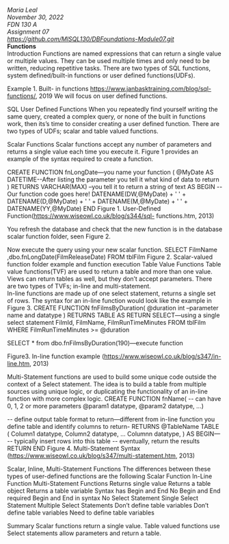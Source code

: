 *Maria Leal*   
*November 30, 2022*  
*FDN 130 A*  
*Assignment 07*  
*https://github.com/MlSQL130/DBFoundations-Module07.git*     
**Functions**  
Introduction
Functions are named expressions that can return a single value or multiple values. They can be used multiple times and only need to be written, reducing repetitive tasks. There are two types of SQL functions, system defined/built-in functions or user defined functions(UDFs).  
 
Example 1. Built- in functions https://www.janbasktraining.com/blog/sql-functions/, 2019
We will focus on user defined functions. 

SQL User Defined Functions
When you repeatedly find yourself writing the same query, created a complex query, or none of the built in functions work, then its’s time to consider creating a user defined function. There are two types of UDFs; scalar and table valued functions. 

Scalar Functions
Scalar functions accept any number of parameters and returns a single value each time you execute it. Figure 1 provides an example of the syntax required to create a function.

CREATE FUNCTION fnLongDate—you name your function
(
@MyDate AS DATETIME--After listing the parameter you tell it what kind of data to return 
)
RETURNS VARCHAR(MAX) –you tell it to return a string of text
AS
BEGIN
--Our function code goes here!
DATENAME(DW,@MyDate) + ' ' +
DATENAME(D,@MyDate) + ' ' +
DATENAME(M,@MyDate) + ' ' +
DATENAME(YY,@MyDate)
END
Figure 1. User-Defined Function(https://www.wiseowl.co.uk/blog/s344/sql-  functions.htm, 2013)

You refresh the database and check that the new function is in the database scalar function folder, seen Figure 2.
  
Now execute the query using your new scalar function.
SELECT
FilmName
,dbo.fnLongDate(FilmReleaseDate)
FROM
tblFilm
Figure 2. Scalar-valued function folder example and function execution
Table Value Functions 
Table value functions(TVF) are used to return a table and more than one value. Views can return tables as well, but they don’t accept parameters. There are two types of TVFs; in-line and multi-statement.  
In-line functions are made up of one select statement, returns a single set of rows. The syntax for an in-line function would look like the example in Figure 3.
	CREATE FUNCTION fnFilmsByDuration(
@duration int –parameter name and datatype 
)
RETURNS TABLE
AS
RETURN 
SELECT—using a single select statement 
FilmId,
FilmName,
FilmRunTimeMinutes
FROM
tblFilm
WHERE
FilmRunTimeMinutes >= @duration

SELECT * from dbo.fnFilmsByDuration(190)—execute  function

Figure3. In-line function example (https://www.wiseowl.co.uk/blog/s347/in-line.htm, 2013)

Multi-Statement functions are used to build some unique code outside the context of a Select statement. The idea is to build a table from multiple sources using unique logic, or duplicating the functionality of an in-line function with more complex logic. 
	CREATE FUNCTION fnName(
-- can have 0, 1, 2 or more parameters
@param1 datatype,
@param2 datatype, ...)

-- define output table  format to return—different from in-line function you define table and identify columns to return-
RETURNS @TableName TABLE (
Column1 datatype,
Column2 datatype,
...
Columnn datatype,
)
AS
BEGIN—
-- typically insert rows into this table
 	-- eventually, return the results
RETURN
 END
Figure 4. Multi-Statement Syntax (https://www.wiseowl.co.uk/blog/s347/multi-statement.htm, 2013)

Scalar, Inline, Multi-Statement Functions
The differences between these types of user-defined functions are the following
Scalar Function	In-Line Function	Multi-Statement Functions
Returns single value	Returns a table object 	Returns a table variable
Syntax has Begin and End	No Begin and End required	Begin and End in syntax
No Select Statement	Single Select Statement	Multiple Select Statements
Don’t define table variables	Don’t define table variables	Need to define table variables

Summary
Scalar functions return a single value. Table valued functions use Select statements allow parameters and return a table. 



    

